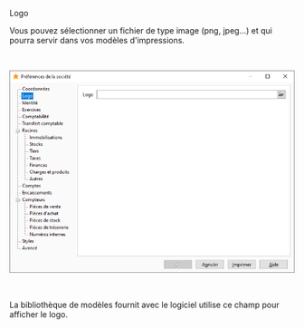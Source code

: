 




Logo




Vous pouvez sélectionner un fichier de type image (png, jpeg...) et qui pourra servir dans vos modèles d'impressions.


 


![](../../assets/images/PreferencesSociete/2-1/OngletLogo.png)


 


La bibliothèque de modèles fournit avec le logiciel utilise ce champ pour afficher le logo.


